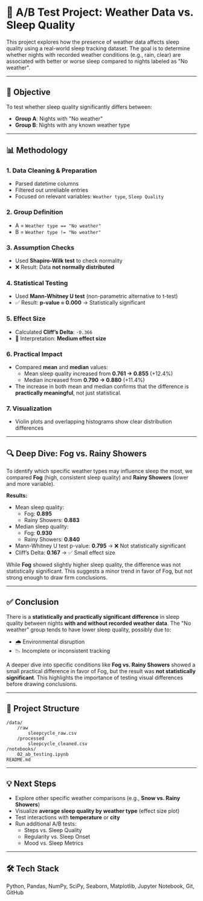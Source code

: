 # 🌙 A/B Test Project: Weather Data vs. Sleep Quality

This project explores how the presence of weather data affects sleep quality using a real-world sleep tracking dataset. The goal is to determine whether nights with recorded weather conditions (e.g., rain, clear) are associated with better or worse sleep compared to nights labeled as "No weather".

---

## 🎯 Objective

To test whether sleep quality significantly differs between:

- **Group A**: Nights with "No weather"
- **Group B**: Nights with any known weather type

---

## 📊 Methodology

### 1. Data Cleaning & Preparation
- Parsed datetime columns
- Filtered out unreliable entries
- Focused on relevant variables: `Weather type`, `Sleep Quality`

### 2. Group Definition
- A = `Weather type == "No weather"`
- B = `Weather type != "No weather"`

### 3. Assumption Checks
- Used **Shapiro-Wilk test** to check normality
- ❌ Result: Data **not normally distributed**

### 4. Statistical Testing
- Used **Mann-Whitney U test** (non-parametric alternative to t-test)
- ✅ Result: **p-value = 0.000** → Statistically significant

### 5. Effect Size
- Calculated **Cliff’s Delta**: `-0.366`
- 📐 Interpretation: **Medium effect size**

### 6. Practical Impact
- Compared **mean** and **median** values:
  - Mean sleep quality increased from **0.761 → 0.855** (+12.4%)
  - Median increased from **0.790 → 0.880** (+11.4%)
- The increase in both mean and median confirms that the difference is **practically meaningful**, not just statistical.

### 7. Visualization
- Violin plots and overlapping histograms show clear distribution differences

---

## 🔍 Deep Dive: Fog vs. Rainy Showers

To identify which specific weather types may influence sleep the most, we compared **Fog** (high, consistent sleep quality) and **Rainy Showers** (lower and more variable).

**Results:**
- Mean sleep quality:
  - Fog: **0.895**
  - Rainy Showers: **0.883**
- Median sleep quality:
  - Fog: **0.930**
  - Rainy Showers: **0.840**
- Mann-Whitney U test p-value: **0.795** → ❌ Not statistically significant
- Cliff’s Delta: **0.167** → ✅ Small effect size

While **Fog** showed slightly higher sleep quality, the difference was not statistically significant. This suggests a minor trend in favor of Fog, but not strong enough to draw firm conclusions.

---

## ✅ Conclusion

There is a **statistically and practically significant difference** in sleep quality between nights **with and without recorded weather data**. The "No weather" group tends to have lower sleep quality, possibly due to:

- 🌧️ Environmental disruption
- 📉 Incomplete or inconsistent tracking

A deeper dive into specific conditions like **Fog vs. Rainy Showers** showed a small practical difference in favor of Fog, but the result was **not statistically significant**. This highlights the importance of testing visual differences before drawing conclusions.

---

## 📂 Project Structure

```
/data/
    /raw
        sleepcycle_raw.csv
    /processed
        sleepcycle_cleaned.csv
/notebooks/
    02_ab_testing.ipynb
README.md
```

---

## 💡 Next Steps

- Explore other specific weather comparisons (e.g., **Snow vs. Rainy Showers**)
- Visualize **average sleep quality by weather type** (effect size plot)
- Test interactions with **temperature** or **city**
- Run additional A/B tests:
  - Steps vs. Sleep Quality
  - Regularity vs. Sleep Onset
  - Mood vs. Sleep Metrics

---

## 🛠️ Tech Stack

Python, Pandas, NumPy, SciPy, Seaborn, Matplotlib, Jupyter Notebook, Git, GitHub
